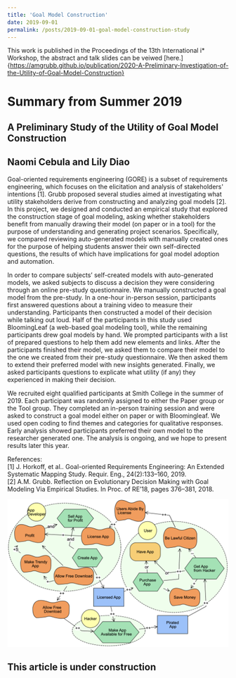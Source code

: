 ```yaml
---
title: 'Goal Model Construction'
date: 2019-09-01
permalink: /posts/2019-09-01-goal-model-construction-study
---
```

This work is published in the Proceedings of the 13th International i* Workshop, the abstract and talk slides can be veiwed [here.]{https://amgrubb.github.io/publication/2020-A-Preliminary-Investigation-of-the-Utility-of-Goal-Model-Construction}


Summary from Summer 2019
===

A Preliminary Study of the Utility of Goal Model Construction
---
Naomi Cebula and Lily Diao
---
Goal-oriented requirements engineering (GORE) is a subset of requirements engineering, which focuses on the elicitation and analysis of stakeholders' intentions \[1\]. Grubb proposed several studies aimed at investigating what utility stakeholders derive from constructing and analyzing goal models \[2\]. In this project, we designed and conducted an empirical study that explored the construction stage of goal modeling, asking whether stakeholders benefit from manually drawing their model (on paper or in a tool) for the purpose of understanding and generating project scenarios. Specifically, we compared reviewing auto-generated models with manually created ones for the purpose of helping students answer their own self-directed questions, the results of which have implications for goal model adoption and automation.

In order to compare subjects’ self-created models with auto-generated models, we asked subjects to discuss a decision they were considering through an online pre-study questionnaire. We manually constructed a goal model from the pre-study. In a one-hour in-person session, participants first answered questions about a training video to measure their understanding. Participants then constructed a model of their decision while talking out loud. Half of the participants in this study used BloomingLeaf (a web-based goal modeling tool), while the remaining participants drew goal models by hand. We prompted participants with a list of prepared questions to help them add new elements and links. After the participants finished their model, we asked them to compare their model to the one we created from their pre-study questionnaire. We then asked them to extend their preferred model with new insights generated. Finally, we asked participants questions to explicate what utility (if any) they experienced in making their decision.

We recruited eight qualified participants at Smith College in the summer of 2019. Each participant was randomly assigned to either the Paper group or the Tool group. They completed an in-person training session and were asked to construct a goal model either on paper or with Bloomingleaf. We used open coding to find themes and categories for qualitative responses. Early analysis showed participants preferred their own model to the researcher generated one. The analysis is ongoing, and we hope to present results later this year.

References:<br>
\[1\] J. Horkoff, et al.. Goal-oriented Requirements Engineering: An Extended Systematic Mapping Study. Requir. Eng., 24(2):133–160, 2019. <br>
\[2\] A.M. Grubb. Reflection on Evolutionary Decision Making with Goal Modeling Via Empirical Studies. In Proc. of RE’18, pages 376–381, 2018.

<img src="/images/surf-2.png"
     alt="goal model"
     />


This article is under construction
---